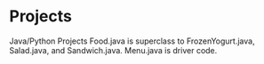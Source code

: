 # Projects
Java/Python Projects
Food.java is superclass to FrozenYogurt.java, Salad.java, and Sandwich.java. 
Menu.java is driver code.
